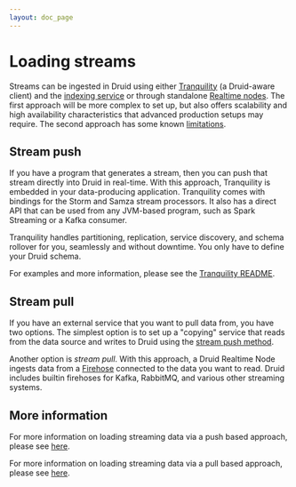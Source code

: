 ```yaml
---
layout: doc_page
---
```


# Loading streams

Streams can be ingested in Druid using either [Tranquility](https://github.com/druid-io/tranquility) (a Druid-aware 
client) and the [indexing service](../design/indexing-service.html) or through standalone [Realtime nodes](../design/realtime.html). 
The first approach will be more complex to set up, but also offers scalability and high availability characteristics that advanced production 
setups may require. The second approach has some known [limitations](../ingestion/stream-pull.html#limitations).

## Stream push

If you have a program that generates a stream, then you can push that stream directly into Druid in 
real-time. With this approach, Tranquility is embedded in your data-producing application. 
Tranquility comes with bindings for the 
Storm and Samza stream processors. It also has a direct API that can be used from any JVM-based 
program, such as Spark Streaming or a Kafka consumer.

Tranquility handles partitioning, replication, service discovery, and schema rollover for you, 
seamlessly and without downtime. You only have to define your Druid schema.

For examples and more information, please see the [Tranquility README](https://github.com/druid-io/tranquility).

## Stream pull

If you have an external service that you want to pull data from, you have two options. The simplest 
option is to set up a "copying" service that reads from the data source and writes to Druid using 
the [stream push method](#stream-push).

Another option is *stream pull*. With this approach, a Druid Realtime Node ingests data from a
[Firehose](../ingestion/firehose.html) connected to the data you want to
read. Druid includes builtin firehoses for Kafka, RabbitMQ, and various other streaming systems.

## More information

For more information on loading streaming data via a push based approach, please see [here](../ingestion/stream-push.html).

For more information on loading streaming data via a pull based approach, please see [here](../ingestion/stream-pull.html).
